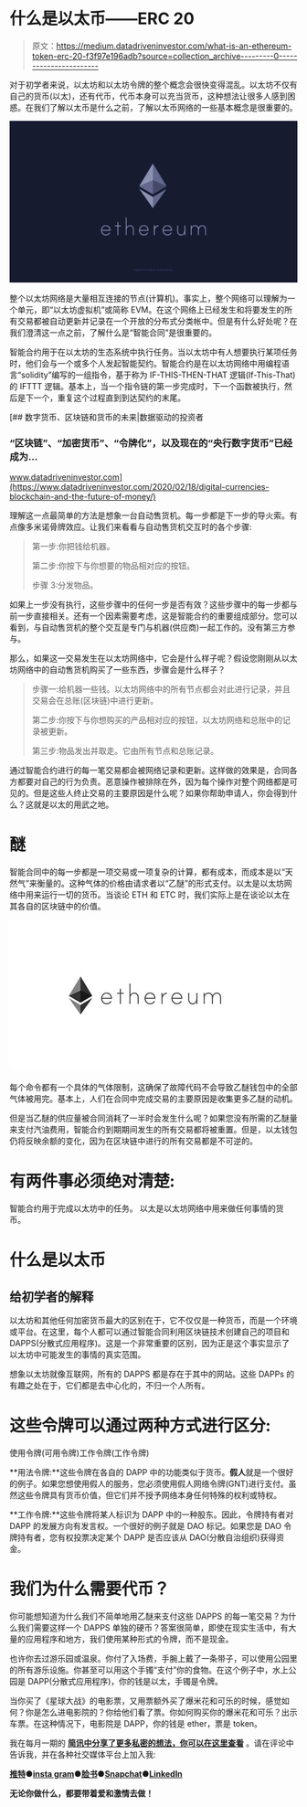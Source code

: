 # 什么是以太币——ERC 20

> 原文：<https://medium.datadriveninvestor.com/what-is-an-ethereum-token-erc-20-f3f97e196adb?source=collection_archive---------0----------------------->

对于初学者来说，以太坊和以太坊令牌的整个概念会很快变得混乱。以太坊不仅有自己的货币(以太)，还有代币，代币本身可以充当货币，这种想法让很多人感到困惑。在我们了解以太币是什么之前，了解以太币网络的一些基本概念是很重要的。

![](img/d5818de6219a2194d868f29946f1368d.png)

整个以太坊网络是大量相互连接的节点(计算机)。事实上，整个网络可以理解为一个单元，即“以太坊虚拟机”或简称 EVM。在这个网络上已经发生和将要发生的所有交易都被自动更新并记录在一个开放的分布式分类帐中。但是有什么好处呢？在我们澄清这一点之前，了解什么是“智能合同”是很重要的。

智能合约用于在以太坊的生态系统中执行任务。当以太坊中有人想要执行某项任务时，他们会与一个或多个人发起智能契约。智能合约是在以太坊网络中用编程语言“solidity”编写的一组指令，基于称为 IF-THIS-THEN-THAT 逻辑(If-This-That)的 IFTTT 逻辑。基本上，当一个指令链的第一步完成时，下一个函数被执行，然后是下一个，重复这个过程直到到达契约的末尾。

[](https://www.datadriveninvestor.com/2020/02/18/digital-currencies-blockchain-and-the-future-of-money/) [## 数字货币、区块链和货币的未来|数据驱动的投资者

### “区块链”、“加密货币”、“令牌化”，以及现在的“央行数字货币”已经成为…

www.datadriveninvestor.com](https://www.datadriveninvestor.com/2020/02/18/digital-currencies-blockchain-and-the-future-of-money/) 

理解这一点最简单的方法是想象一台自动售货机。每一步都是下一步的导火索。有点像多米诺骨牌效应。让我们来看看与自动售货机交互时的各个步骤:

> 第一步:你把钱给机器。
> 
> 第二步:你按下与你想要的物品相对应的按钮。
> 
> 步骤 3:分发物品。

如果上一步没有执行，这些步骤中的任何一步是否有效？这些步骤中的每一步都与前一步直接相关。还有一个因素需要考虑，这是智能合约的重要组成部分。您可以看到，与自动售货机的整个交互是专门与机器(供应商)一起工作的。没有第三方参与。

那么，如果这一交易发生在以太坊网络中，它会是什么样子呢？假设您刚刚从以太坊网络中的自动售货机购买了一些东西，步骤会是什么样子？

> 步骤一:给机器一些钱。以太坊网络中的所有节点都会对此进行记录，并且交易会在总账(区块链)中进行更新。
> 
> 第二步:你按下与你想购买的产品相对应的按钮，以太坊网络和总账中的记录被更新。
> 
> 第三步:物品发出并取走。它由所有节点和总账记录。

通过智能合约进行的每一笔交易都会被网络记录和更新。这样做的效果是，合同各方都要对自己的行为负责。恶意操作被排除在外，因为每个操作对整个网络都是可见的。但是这些人终止交易的主要原因是什么呢？如果你帮助申请人，你会得到什么？这就是以太的用武之地。

# 醚

智能合同中的每一步都是一项交易或一项复杂的计算，都有成本，而成本是以“天然气”来衡量的。这种气体的价格由请求者以“乙醚”的形式支付。以太是以太坊网络中用来运行一切的货币。当谈论 ETH 和 ETC 时，我们实际上是在谈论以太在其各自的区块链中的价值。

![](img/65ca33e604553744f82237724c365f65.png)

每个命令都有一个具体的气体限制，这确保了故障代码不会导致乙醚钱包中的全部气体被用完。基本上，人们在合同中完成交易的主要原因是收集更多乙醚的动机。

但是当乙醚的供应量被合同消耗了一半时会发生什么呢？如果您没有所需的乙醚量来支付汽油费用，智能合约到期期间发生的所有交易都将被重置。但是，以太钱包仍将反映余额的变化，因为在区块链中进行的所有交易都是不可逆的。

# 有两件事必须绝对清楚:

智能合约用于完成以太坊中的任务。
以太是以太坊网络中用来做任何事情的货币。

# 什么是以太币

## 给初学者的解释

以太坊和其他任何加密货币最大的区别在于，它不仅仅是一种货币，而是一个环境或平台。在这里，每个人都可以通过智能合同利用区块链技术创建自己的项目和 DAPPS(分散式应用程序)。这是一个非常重要的区别，因为正是这个事实显示了以太坊中可能发生的事情的真实范围。

想象以太坊就像互联网，所有的 DAPPS 都是存在于其中的网站。这些 DAPPs 的有趣之处在于，它们都是去中心化的，不归一个人所有。

# 这些令牌可以通过两种方式进行区分:

使用令牌(可用令牌)工作令牌(工作令牌)

**用法令牌:**这些令牌在各自的 DAPP 中的功能类似于货币。**假人**就是一个很好的例子。如果您想使用假人的服务，您必须使用假人网络令牌(GNT)进行支付。虽然这些令牌具有货币价值，但它们并不授予网络本身任何特殊的权利或特权。

**工作令牌:**这些令牌将某人标识为 DAPP 中的一种股东。因此，令牌持有者对 DAPP 的发展方向有发言权。一个很好的例子就是 DAO 标记。如果您是 DAO 令牌持有者，您有权投票决定某个 DAPP 是否应该从 DAO(分散自治组织)获得资金。

# 我们为什么需要代币？

你可能想知道为什么我们不简单地用乙醚来支付这些 DAPPS 的每一笔交易？为什么我们需要这样一个 DAPPS 单独的硬币？答案很简单，即使在现实生活中，有大量的应用程序和地方，我们使用某种形式的令牌，而不是现金。

也许你去过游乐园或温泉。你付了入场费，手腕上戴了一条带子，可以使用公园里的所有游乐设施。你甚至可以用这个手镯“支付”你的食物。在这个例子中，水上公园是 DAPP(分散式应用程序)，你的钱是以太，手镯是令牌。

当你买了《星球大战》的电影票，又用票额外买了爆米花和可乐的时候，感觉如何？你是怎么进电影院的？你给他们看了票。你如何购买你的爆米花和可乐？出示车票。在这种情况下，电影院是 DAPP，你的钱是 ether，票是 token。

我在每月一期的 [**简讯中分享了更多私密的想法，你可以在这里查看**](https://mailchi.mp/bf8f8e8ed697/keep-in-touch-with-lukas) 。请在评论中告诉我，并在各种社交媒体平台上加入我:

[**推特**](https://twitter.com/WiesfleckerL)●[**insta gram**](https://www.instagram.com/lukaswiesflecker/)●[**脸书**](https://www.facebook.com/lukaswiesfleckerr)●[**Snapchat**](https://www.snapchat.com/add/luggooo)**●[**LinkedIn**](https://www.linkedin.com/in/lukas-wiesflecker-1b11251a5/)**

**无论你做什么，都要带着爱和激情去做！**